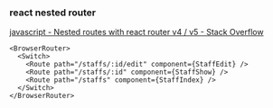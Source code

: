 ###  react nested router


[javascript - Nested routes with react router v4 / v5 - Stack Overflow](https://stackoverflow.com/questions/41474134/nested-routes-with-react-router-v4-v5?answertab=oldest#tab-top "javascript - Nested routes with react router v4 / v5 - Stack Overflow")


 

```
<BrowserRouter>
  <Switch>
    <Route path="/staffs/:id/edit" component={StaffEdit} />
    <Route path="/staffs/:id" component={StaffShow} />
    <Route path="/staffs" component={StaffIndex} />
  </Switch>
</BrowserRouter>
```
